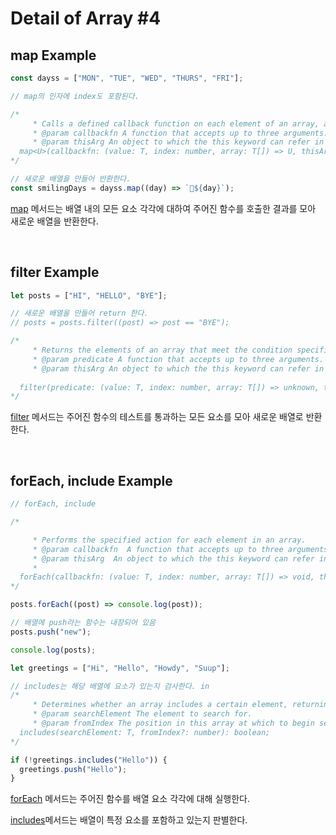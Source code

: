 # Detail of Array #4

## map Example

```js
const dayss = ["MON", "TUE", "WED", "THURS", "FRI"];

// map의 인자에 index도 포함된다.

/*
     * Calls a defined callback function on each element of an array, and returns an array that contains the results.
     * @param callbackfn A function that accepts up to three arguments. The map method calls the callbackfn function one time for each element in the array.
     * @param thisArg An object to which the this keyword can refer in the callbackfn function. If thisArg is omitted, undefined is used as the this value.
  map<U>(callbackfn: (value: T, index: number, array: T[]) => U, thisArg?: any): U[];
*/

// 새로운 배열을 만들어 반환한다.
const smilingDays = dayss.map((day) => `👦${day}`);
```

[map](https://developer.mozilla.org/ko/docs/Web/JavaScript/Reference/Global_Objects/Array/map) 메서드는 배열 내의 모든 요소 각각에 대하여 주어진 함수를 호출한 결과를 모아 새로운 배열을 반환한다.

<br/>

## filter Example

```js
let posts = ["HI", "HELLO", "BYE"];

// 새로운 배열을 만들어 return 한다.
// posts = posts.filter((post) => post == "BYE");

/*
     * Returns the elements of an array that meet the condition specified in a callback function.
     * @param predicate A function that accepts up to three arguments. The filter method calls the predicate function one time for each element in the array.
     * @param thisArg An object to which the this keyword can refer in the predicate function. If thisArg is omitted, undefined is used as the this value.
     
  filter(predicate: (value: T, index: number, array: T[]) => unknown, thisArg?: any): T[];
*/
```

[filter](https://developer.mozilla.org/ko/docs/Web/JavaScript/Reference/Global_Objects/Array/filter) 메서드는 주어진 함수의 테스트를 통과하는 모든 요소를 모아 새로운 배열로 반환한다.

<br/>

## forEach, include Example

```js
// forEach, include

/*

     * Performs the specified action for each element in an array.
     * @param callbackfn  A function that accepts up to three arguments. forEach calls the callbackfn function one time for each element in the array.
     * @param thisArg  An object to which the this keyword can refer in the callbackfn function. If thisArg is omitted, undefined is used as the this value.
     * 
  forEach(callbackfn: (value: T, index: number, array: T[]) => void, thisArg?: any): void;
*/

posts.forEach((post) => console.log(post));

// 배열에 push라는 함수는 내장되어 있음
posts.push("new");

console.log(posts);

let greetings = ["Hi", "Hello", "Howdy", "Suup"];

// includes는 해당 배열에 요소가 있는지 검사한다. in
/*
     * Determines whether an array includes a certain element, returning true or false as appropriate.
     * @param searchElement The element to search for.
     * @param fromIndex The position in this array at which to begin searching for searchElement.
  includes(searchElement: T, fromIndex?: number): boolean;
*/

if (!greetings.includes("Hello")) {
  greetings.push("Hello");
}
```

[forEach](https://developer.mozilla.org/ko/docs/Web/JavaScript/Reference/Global_Objects/Array/forEach) 메서드는 주어진 함수를 배열 요소 각각에 대해 실행한다.

[includes](https://developer.mozilla.org/ko/docs/Web/JavaScript/Reference/Global_Objects/Array/includes)메서드는 배열이 특정 요소를 포함하고 있는지 판별한다.
